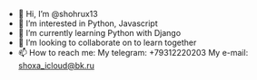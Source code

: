 - 👋 Hi, I’m @shohrux13
- 👀 I’m interested in Python, Javascript
- 🌱 I’m currently learning Python with Django
- 💞️ I’m looking to collaborate on to learn together
- 📫 How to reach me: 
My telegram: +79312220203
My e-mail: shoxa_icloud@bk.ru

<!---
shohrux13/shohrux13 is a ✨ special ✨ repository because its `README.md` (this file) appears on your GitHub profile.
You can click the Preview link to take a look at your changes.
--->
